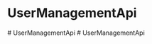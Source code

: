 # UserManagementApi
#   U s e r M a n a g e m e n t A p i  
 #   U s e r M a n a g e m e n t A p i  
 